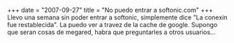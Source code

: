 +++
date = "2007-09-27"
title = "No puedo entrar a softonic.com"
+++
Llevo una semana sin poder entrar a softonic, simplemente dice "La conexin fue restablecida". La puedo ver a travez de la cache de google. Supongo que seran cosas de megared, habra que preguntarles a otros usuarios...


